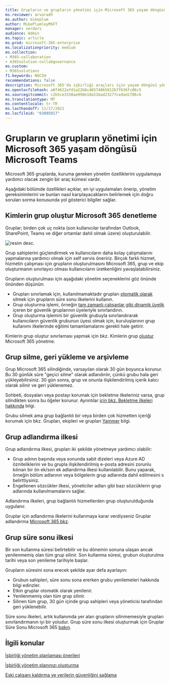 ```yaml
---
title: Grupların ve grupların yönetimi için Microsoft 365 yaşam döngüsü Microsoft Teams
ms.reviewer: arvaradh
ms.author: mikeplum
author: MikePlumleyMSFT
manager: serdars
audience: Admin
ms.topic: article
ms.prod: microsoft-365-enterprise
ms.localizationpriority: medium
ms.collection:
- M365-collaboration
- m365solution-collabgovernance
ms.custom:
- M365solutions
f1.keywords: NOCSH
recommendations: false
description: Microsoft 365'da işbirliği araçları için yaşam döngüsü yönetim Microsoft 365
ms.openlocfilehash: a0f4622afd1a22b8cd6574865012b7f636fc06c5
ms.sourcegitcommit: c2b5ce3150ae998e18a51bad23277cedad1f06c6
ms.translationtype: MT
ms.contentlocale: tr-TR
ms.lasthandoff: 11/17/2021
ms.locfileid: "63005017"
---
```

# <a name="plan-organization-and-lifecycle-governance-for-microsoft-365-groups-and-microsoft-teams"></a>Grupların ve grupların yönetimi için Microsoft 365 yaşam döngüsü Microsoft Teams

Microsoft 365 gruplarda, kuruma gereken yönetim özelliklerini uygulamaya yardımcı olacak zengin bir araç kümesi vardır. 

Aşağıdaki bölümde özellikleri açıklar, en iyi uygulamaları önerip, yönetim gereksinimlerini ve bunları nasıl karşılayacaklarını belirlemek için doğru soruları sorma konusunda yol gösterici bilgiler sağlar.

## <a name="control-who-can-create-microsoft-365-groups"></a>Kimlerin grup oluştur Microsoft 365 denetleme

Gruplar; birden çok uç nokta (son kullanıcılar tarafından Outlook, SharePoint, Teams ve diğer ortamlar dahil olmak üzere) oluşturulabilir.

![resim desc.](../media/04.png)

Grup sahiplerini güçlendirmek ve kullanıcıların daha kolay çalışmalarını yapmalarına yardımcı olmak için self servis öneririz. Birçok farklı hizmet, hizmetin çalışması için grupların oluşturulmasını Microsoft 365, grup ve ekip oluşturmanın sınırlayıcı olması kullanıcıların üretkenliğini yavaşlatabilirsiniz.

Grupların oluşturulması için aşağıdaki yönetim seçeneklerini göz önünde önünden düşünün:

- Grupları sınırlamak için, kullanılmamaktadır grupları [otomatik olarak](microsoft-365-groups-expiration-policy.md) silmek için grupların süre sonu ilkelerini kullanın.
- Grup oluşturma işlemi, örneğin [tam zamanlı çalışanlar gibi dinamik üyelik](/azure/active-directory/users-groups-roles/groups-create-rule) içeren bir güvenlik gruplarının üyeleriyle sınırlandırın.
- Grup oluşturma işlemini bir güvenlik grubuyla sınırlandırarak kullanıcıların güvenlik grubunun üyesi olmak için, kuruluşlarının grup kullanımı ilkelerinde eğitimi tamamlamalarını gerekli hale getirir.

Kimlerin grup oluştur sınırlaması yapmak için bkz. Kimlerin grup [oluştur](manage-creation-of-groups.md) Microsoft 365 yönetme.

## <a name="group-delete-restore-and-archiving"></a>Grup silme, geri yükleme ve arşivleme

Grup Microsoft 365 silindiğinde, varsayılan olarak 30 gün boyunca korunur. Bu 30 günlük süre "geçici silme" olarak adlandırılır, çünkü grubu hala geri yükleyebilirsiniz. 30 gün sonra, grup ve onunla ilişkilendirilmiş içerik kalıcı olarak silinir ve geri yüklenemez.

Sohbeti, dosyaları veya postayı korumak için bekletme ilkeleriniz varsa, grup silindikten sonra bu öğeler korunur. Ayrıntılar [için bkz. Bekletme ilkeleri hakkında](../compliance/retention.md) bilgi.

Grubu silmek ama grup bağlantılı bir veya birden çok hizmetten içeriği korumak için bkz. Grupları, ekipleri ve grupları [Yammer](end-life-cycle-groups-teams-sites-yammer.md) bilgi.

## <a name="group-naming-policy"></a>Grup adlandırma ilkesi

Grup adlandırma ilkesi, grupları iki şekilde yönetmeye yardımcı olabilir:

- Grup adının başında veya sonunda sabit dizeleri veya Azure AD özniteliklerini ve bu grupla ilişkilendirilmiş e-posta adresini zorunlu kılınan bir ön ek/son ek adlandırma ilkesi kullanılabilir. Bunu yaparak, örneğin bölüm adlarının veya bölgelerin grup adlarında dahil edilmesini s belirttiysiniz.
- Engellenen sözcükler ilkesi, yöneticiler adları gibi bazı sözcüklerin grup adlarında kullanılmamalarını sağlar.

Adlandırma ilkeleri, grup bağlantılı hizmetlerden grup oluşturulduğunda uygulanır.

Gruplar için adlandırma ilkelerini kullanmaya karar verdiyseniz Gruplar adlandırma [Microsoft 365 bkz](groups-naming-policy.md).

## <a name="group-expiration-policy"></a>Grup süre sonu ilkesi

Bir son kullanma süresi belirtebilir ve bu dönemin sonuna ulaşan ancak yenilenmemiş olan tüm grup silinir. Son kullanma süresi, grubun oluşturulma tarihi veya son yenileme tarihiyle başlar.

Grupların süresini sona erecek şekilde ayar defa ayarlayın:
- Grubun sahipleri, süre sonu sona ererken grubu yenilemeleri hakkında bilgi edinzler.
- Etkin gruplar otomatik olarak yenilenir.
- Yenilenmemiş olan tüm grup silinir.
- Silinen tüm grup, 30 gün içinde grup sahipleri veya yöneticisi tarafından geri yüklenebilir.

Süre sonu ilkeleri, artık kullanımda yer alan grupların silinmemesiyle grupları sınırlandırmanın iyi bir yoludur. Grup süre sonu ilkesi oluşturmak için Gruplar Süre Sonu Microsoft 365 [bakın](microsoft-365-groups-expiration-policy.md).

## <a name="related-topics"></a>İlgili konular

[İşbirliği yönetim planlaması önerileri](collaboration-governance-overview.md#collaboration-governance-planning-recommendations)

[İşbirliği yönetim planınızı oluşturma](collaboration-governance-first.md)

[Eski çalışanı kaldırma ve verilerin güvenliğini sağlama](/microsoft-365/admin/add-users/remove-former-employee)
